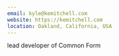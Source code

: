 ```yaml
---
email: kyle@kemitchell.com
website: https://kemitchell.com
location: Oakland, California, USA
---
```


lead developer of Common Form
